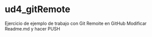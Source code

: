 # ud4_gitRemote
Ejercicio de ejemplo de trabajo con Git Remoite en GitHub
Modificar Readme.md y hacer PUSH
